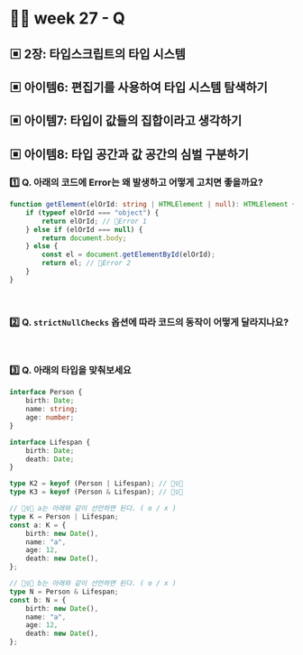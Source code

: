 # 👨‍🏫 week 27 - Q

## ▣ 2장: 타입스크립트의 타입 시스템

## ▣ 아이템6: 편집기를 사용하여 타입 시스템 탐색하기

## ▣ 아이템7: 타입이 값들의 집합이라고 생각하기

## ▣ 아이템8: 타입 공간과 값 공간의 심벌 구분하기

### 1️⃣ Q. 아래의 코드에 Error는 왜 발생하고 어떻게 고치면 좋을까요?

```ts
function getElement(elOrId: string | HTMLElement | null): HTMLElement {
    if (typeof elOrId === "object") {
        return elOrId; // 🚨Error 1
    } else if (elOrId === null) {
        return document.body;
    } else {
        const el = document.getElementById(elOrId);
        return el; // 🚨Error 2
    }
}
```

<br/>

### 2️⃣ Q. `strictNullChecks` 옵션에 따라 코드의 동작이 어떻게 달라지나요?

<br/>

### 3️⃣ Q. 아래의 타입을 맞춰보세요

```ts
interface Person {
    birth: Date;
    name: string;
    age: number;
}

interface Lifespan {
    birth: Date;
    death: Date;
}

type K2 = keyof (Person | Lifespan); // 🙋‍♀️❔
type K3 = keyof (Person & Lifespan); // 🙋‍♀️❔

// 🙋‍♀️❔ a는 아래와 같이 선언하면 된다. ( o / x )
type K = Person | Lifespan;
const a: K = {
    birth: new Date(),
    name: "a",
    age: 12,
    death: new Date(),
};

// 🙋‍♀️❔ b는 아래와 같이 선언하면 된다. ( o / x )
type N = Person & Lifespan;
const b: N = {
    birth: new Date(),
    name: "a",
    age: 12,
    death: new Date(),
};
```

